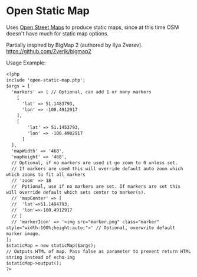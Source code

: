 # Open Static Map

Uses [Open Street Maps](https://www.openstreetmap.org/) to produce static maps, since at this time OSM doesn't have much for static map options.

Partially inspired by BigMap 2 (authored by Ilya Zverev). https://github.com/Zverik/bigmap2

Usage Example:
    
    <?php
    include 'open-static-map.php';
    $args = [
      'markers' => [ // Optional, can add 1 or many markers
        [
          'lat' => 51.1483793,
          'lon' => -100.4912917
        ],
        [
	        'lat' => 51.1453793,
	        'lon' => -100.4902917
	      ]
      ],
      'mapWidth' => '468',
      'mapHeight' => '468',
      // Optional, if no markers are used it go zoom to 0 unless set.
      // If markers are used this will override default auto zoom which which zooms to fit all markers
      // 'zoom' => 18 
      //  Pptional, use if no markers are set. If markers are set this will override default which sets center to marker(s).
      // 'mapCenter' => [
      //  'lat'=>51.1484793,
      //  'lon'=>-100.4912917
      // ]
      // 'markerIcon' => '<img src="marker.png" class="marker" style="width:100%;height:auto;">' // Optional, overwrite default marker image.
    ];
    $staticMap = new staticMap($args);
    // Outputs HTML of map. Pass false as parameter to prevent return HTML string instead of echo-ing
    $staticMap->output();
    ?>
